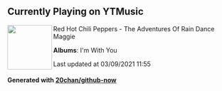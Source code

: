 ## Currently Playing on YTMusic

[<img align="left" width="100" src="https://lh3.googleusercontent.com/mp7L1MgMPDLM7yGMtz0DIbfZeQmgnOm0KLCzObzigahmVcE4fCruh0Kaq9fCrNiuKcKlHMKKKLN0gHvgFA">](https://music.youtube.com/watch?v=DowAWZgDO8c)

Red Hot Chili Peppers - The Adventures Of Rain Dance Maggie

**Albums**: I'm With You

Last updated at 03/09/2021 11:55

#### Generated with [20chan/github-now](https://github.com/20chan/github-now)


<!--
**20chan/20chan** is a ✨ _special_ ✨ repository because its `README.md` (this file) appears on your GitHub profile.

Here are some ideas to get you started:

- 🔭 I’m currently working on ...
- 🌱 I’m currently learning ...
- 👯 I’m looking to collaborate on ...
- 🤔 I’m looking for help with ...
- 💬 Ask me about ...
- 📫 How to reach me: ...
- 😄 Pronouns: ...
- ⚡ Fun fact: ...
-->
